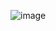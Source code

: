 ![image](https://user-images.githubusercontent.com/83164668/121340197-f45eb400-c93c-11eb-8f6d-b9c8d2914ebe.png)
